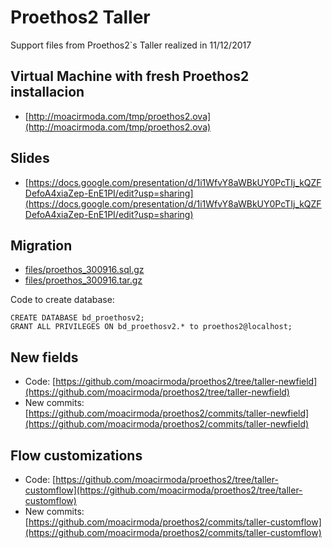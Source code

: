 # Proethos2 Taller

Support files from Proethos2`s Taller realized in 11/12/2017

Virtual Machine with fresh Proethos2 installacion
-------------------------------------------------

- [http://moacirmoda.com/tmp/proethos2.ova](http://moacirmoda.com/tmp/proethos2.ova)

Slides
------

- [https://docs.google.com/presentation/d/1i1WfvY8aWBkUY0PcTIj_kQZFDefoA4xiaZep-EnE1PI/edit?usp=sharing](https://docs.google.com/presentation/d/1i1WfvY8aWBkUY0PcTIj_kQZFDefoA4xiaZep-EnE1PI/edit?usp=sharing)

Migration
---------

- [files/proethos_300916.sql.gz](files/proethos_300916.sql.gz)
- [files/proethos_300916.tar.gz](files/proethos_300916.tar.gz)

Code to create database:
```
CREATE DATABASE bd_proethosv2;
GRANT ALL PRIVILEGES ON bd_proethosv2.* to proethos2@localhost;
```

New fields
----------
- Code: [https://github.com/moacirmoda/proethos2/tree/taller-newfield](https://github.com/moacirmoda/proethos2/tree/taller-newfield)
- New commits: [https://github.com/moacirmoda/proethos2/commits/taller-newfield](https://github.com/moacirmoda/proethos2/commits/taller-newfield)

Flow customizations
----------
- Code: [https://github.com/moacirmoda/proethos2/tree/taller-customflow](https://github.com/moacirmoda/proethos2/tree/taller-customflow)
- New commits: [https://github.com/moacirmoda/proethos2/commits/taller-customflow](https://github.com/moacirmoda/proethos2/commits/taller-customflow)

